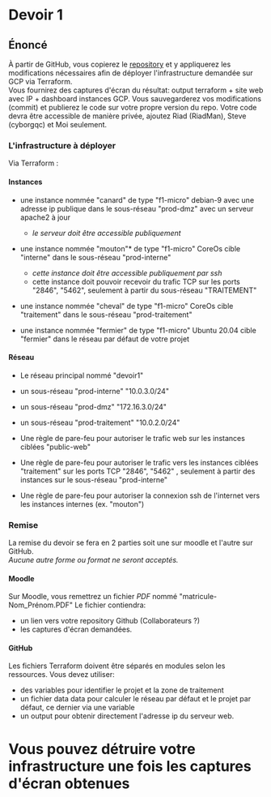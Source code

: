 # Devoir 1
## Énoncé

À partir de GitHub, vous copierez le [repository](https://github.com/matbilodeau/A2020-CR460-devoir1)
et y appliquerez les modifications nécessaires afin de déployer l'infrastructure
demandée sur GCP via Terraform.  
Vous fournirez des captures d'écran du résultat: output terraform + site web avec IP + dashboard instances GCP.
Vous sauvegarderez vos modifications (commit) et publierez le code sur votre propre version du repo.
Votre code devra être accessible de manière privée, ajoutez Riad (RiadMan), Steve (cyborgqc) et Moi seulement.


### L'infrastructure à déployer

Via Terraform :

#### Instances
* une instance nommée "canard"
de type "f1-micro"
debian-9
avec une adresse ip publique
dans le sous-réseau "prod-dmz"
avec un serveur apache2 à jour
  * _le serveur doit être accessible publiquement_

* une instance nommée "mouton"*
de type "f1-micro"
CoreOs
cible "interne"
dans le sous-réseau "prod-interne"
  * _cette instance doit être accessible publiquement par ssh_
  * cette instance doit pouvoir recevoir du  trafic TCP sur les ports "2846", "5462", seulement à partir du sous-réseau "TRAITEMENT"

* une instance nommée "cheval"
de type "f1-micro"
CoreOs
cible "traitement"
dans le sous-réseau "prod-traitement"

* une instance nommée "fermier"
de type "f1-micro"
Ubuntu 20.04
cible "fermier"
dans le réseau par défaut de votre projet

#### Réseau
* Le réseau principal nommé "devoir1"
* un sous-réseau "prod-interne" "10.0.3.0/24"
* un sous-réseau "prod-dmz" "172.16.3.0/24"
* un sous-réseau "prod-traitement" "10.0.2.0/24"

* Une règle de pare-feu pour autoriser le trafic web sur les instances ciblées "public-web"
* Une règle de pare-feu pour autoriser le trafic  vers les instances ciblées "traitement" sur les ports TCP "2846", "5462" , seulement à partir des instances sur le sous-réseau "prod-interne"
* Une règle de pare-feu pour autoriser la connexion ssh de l'internet vers les instances internes (ex. "mouton")

### Remise
La remise du devoir se fera en 2 parties soit une sur moodle et l'autre sur GitHub.  
*Aucune autre forme ou format ne seront acceptés.*

#### Moodle
Sur Moodle, vous remettrez un fichier *PDF* nommé "matricule-Nom_Prénom.PDF"
Le fichier contiendra:

* un lien vers votre repository Github (Collaborateurs ?)
* les captures d'écran demandées.

#### GitHub
Les fichiers Terraform doivent être séparés en modules selon les ressources.
Vous devez utiliser:
* des variables pour identifier le projet et la zone de traitement
* un fichier data data pour calculer le réseau par défaut et le projet par défaut, ce dernier via une variable
* un output pour obtenir directement l'adresse ip du serveur web.

# Vous pouvez détruire votre infrastructure une fois les captures d'écran obtenues
